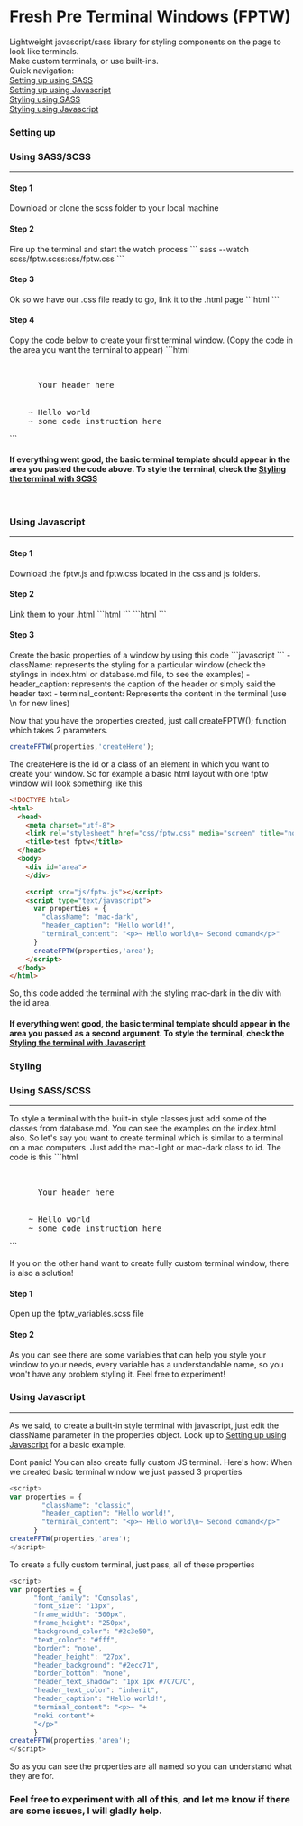 # Fresh Pre Terminal Windows (FPTW)
Lightweight javascript/sass library for styling components on the page to look like terminals.<br>
Make custom terminals, or use built-ins.<br>
Quick navigation:<br>
<a href="#setupSASS">Setting up using SASS</a> <br>
<a href="#setupJS">Setting up using Javascript</a> <br>
<a href="#styling-with-scss">Styling using SASS</a> <br>
<a href="#styling-with-js">Styling using Javascript</a> <br>
<h3>Setting up</h3>
<h3 id="setupSASS">Using SASS/SCSS</h3>
<hr>
<h4>Step 1</h4>
Download or clone the scss folder to your local machine
<h4>Step 2</h4>
Fire up the terminal and start the watch process
```
sass --watch scss/fptw.scss:css/fptw.css
```
<h4>Step 3</h4>
Ok so we have our .css file ready to go, link it to the .html page
```html
<link rel="stylesheet" href="css/fptw.css" media="screen">
```
<h4>Step 4</h4>
Copy the code below to create your first terminal window. (Copy the code in the area you want the terminal to appear)
```html
<pre class="fptw">
	<div class="fptw-header">
	  Your header here
	</div>
	~ Hello world
	~ some code instruction here
</pre>
```

<h4>If everything went good, the basic terminal template should appear in the area you pasted the code above. To style the terminal, check the <a href="#styling-with-scss">Styling the terminal with SCSS</a></h4>
<br>
<h3 id="setupJS">Using Javascript</h3>
<hr>
<h4>Step 1</h4>
Download the fptw.js and fptw.css located in the css and js folders.
<h4>Step 2</h4>
Link them to your .html
```html
<link rel="stylesheet" href="css/fptw.css" media="screen">
```
```html
<script src="js/fptw.js"></script>
```
<h4>Step 3</h4>
Create the basic properties of a window by using this code
```javascript
<script>
var properties = {
        "className": "classic",
        "header_caption": "Hello world!",
        "terminal_content": "<p>~ Hello world\n~ Second comand</p>"
      }
</script>
```
- className: represents the styling for a particular window (check the stylings in index.html or database.md file, to see the examples)
- header_caption: represents the caption of the header or simply said the header text
- terminal_content: Represents the content in the terminal (use \n for new lines)

Now that you have the properties created, just call createFPTW(); function which takes 2 parameters.
```javascript
createFPTW(properties,'createHere');
```
The createHere is the id or a class of an element in which you want to create your window. So for example a basic html layout with one fptw window will look something like this
```html
<!DOCTYPE html>
<html>
  <head>
    <meta charset="utf-8">
    <link rel="stylesheet" href="css/fptw.css" media="screen" title="no title" charset="utf-8">
    <title>test fptw</title>
  </head>
  <body>
    <div id="area">
    </div>

    <script src="js/fptw.js"></script>
    <script type="text/javascript">
      var properties = {
        "className": "mac-dark",
        "header_caption": "Hello world!",
        "terminal_content": "<p>~ Hello world\n~ Second comand</p>"
      }
      createFPTW(properties,'area');
    </script>
  </body>
</html>
```
So, this code added the terminal with the styling mac-dark in the div with the id area.
<h4>If everything went good, the basic terminal template should appear in the area you passed as a second argument. To style the terminal, check the <a href="#styling-with-js">Styling the terminal with Javascript</a></h4>

<h3>Styling</h3>
<h3 id="styling-with-scss">Using SASS/SCSS</h3>
<hr>
To style a terminal with the built-in style classes just add some of the classes from database.md. You can see the examples on the index.html also. So let's say you want to create terminal which is similar to a terminal on a mac computers. Just add the mac-light or mac-dark class to id. The code is this
```html
<pre class="fptw-mac-light">
	<div class="fptw-header-mac-light">
	  Your header here
	</div>
	~ Hello world
	~ some code instruction here
</pre>
```

If you on the other hand want to create fully custom terminal window, there is also a solution!
<h4>Step 1</h4>
Open up the fptw_variables.scss file
<h4>Step 2</h4>
As you can see there are some variables that can help you style your window to your needs, every variable has a understandable name, so you won't have any problem styling it. Feel free to experiment!

<h3 id="styling-with-js">Using Javascript</h3>
<hr>
As we said, to create a built-in style terminal with javascript, just edit the className parameter in the properties object. Look up to <a href="#setupJS">Setting up using Javascript</a> for a basic example.

Dont panic! You can also create fully custom JS terminal. Here's how:
When we created basic terminal window we just passed 3 properties
```javascript
<script>
var properties = {
        "className": "classic",
        "header_caption": "Hello world!",
        "terminal_content": "<p>~ Hello world\n~ Second comand</p>"
      }
createFPTW(properties,'area');
</script>
```
To create a fully custom terminal, just pass, all of these properties
```javascript
<script>
var properties = {
      "font_family": "Consolas",
      "font_size": "13px",
      "frame_width": "500px",
      "frame_height": "250px",
      "background_color": "#2c3e50",
      "text_color": "#fff",
      "border": "none",
      "header_height": "27px",
      "header_background": "#2ecc71",
      "border_bottom": "none",
      "header_text_shadow": "1px 1px #7C7C7C",
      "header_text_color": "inherit",
      "header_caption": "Hello world!",
      "terminal_content": "<p>~ "+
      "neki content"+
      "</p>"
      }
createFPTW(properties,'area');
</script>
```
So as you can see the properties are all named so you can understand what they are for.

<h3>Feel free to experiment with all of this, and let me know if there are some issues, I will gladly help.</h3>
